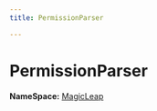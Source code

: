 ```yaml
---
title: PermissionParser

---
```


# PermissionParser



**NameSpace:** 
[MagicLeap](/unity-api/api/UnityEditor.XR.MagicLeap/UnityEditor.XR.MagicLeap.md) 









